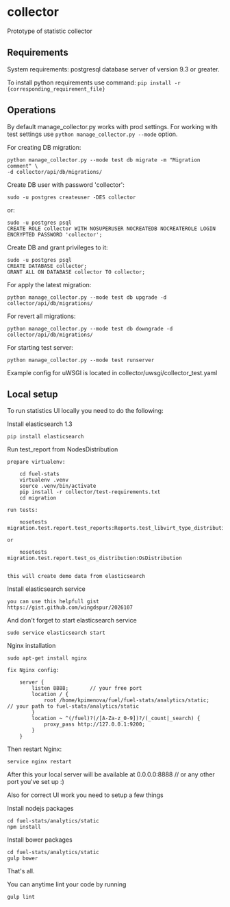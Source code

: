 collector
=========

Prototype of statistic collector

Requirements
----------

System requirements:
postgresql database server of version 9.3 or greater.

To install python requirements use command:
`pip install -r {corresponding_requirement_file}`

Operations
----------

By default manage_collector.py works with prod settings.
For working with test settings use `python manage_collector.py --mode` option.

For creating DB migration:

    python manage_collector.py --mode test db migrate -m "Migration comment" \
    -d collector/api/db/migrations/

Create DB user with password 'collector':

    sudo -u postgres createuser -DES collector

or:

    sudo -u postgres psql
    CREATE ROLE collector WITH NOSUPERUSER NOCREATEDB NOCREATEROLE LOGIN ENCRYPTED PASSWORD 'collector';

Create DB and grant privileges to it:

    sudo -u postgres psql
    CREATE DATABASE collector;
    GRANT ALL ON DATABASE collector TO collector;

For apply the latest migration:

    python manage_collector.py --mode test db upgrade -d collector/api/db/migrations/

For revert all migrations:

    python manage_collector.py --mode test db downgrade -d collector/api/db/migrations/

For starting test server:

    python manage_collector.py --mode test runserver

Example config for uWSGI is located in collector/uwsgi/collector_test.yaml


Local setup
----------

To run statistics UI locally you need to do the following:

Install elasticsearch 1.3

    pip install elasticsearch

Run test_report from NodesDistribution

    prepare virtualenv:

        cd fuel-stats
        virtualenv .venv
        source .venv/bin/activate
        pip install -r collector/test-requirements.txt
        cd migration

    run tests:

        nosetests migration.test.report.test_reports:Reports.test_libvirt_type_distribution

    or

        nosetests migration.test.report.test_os_distribution:OsDistribution


    this will create demo data from elasticsearch

Install elasticsearch service

    you can use this helpfull gist https://gist.github.com/wingdspur/2026107

And don't forget to start elasticsearch service

    sudo service elasticsearch start

Nginx installation

    sudo apt-get install nginx

    fix Nginx config:

        server {
            listen 8888;       // your free port
            location / {
                root /home/kpimenova/fuel/fuel-stats/analytics/static;    // your path to fuel-stats/analytics/static
            }
            location ~ ^(/fuel)?(/[A-Za-z_0-9])?/(_count|_search) {
                proxy_pass http://127.0.0.1:9200;
            }
        }

Then restart Nginx:

    service nginx restart

 After this your local server will be available at 0.0.0.0:8888 // or any other port you've set up :)


 Also for correct UI work you need to setup a few things

 Install nodejs packages

    cd fuel-stats/analytics/static
    npm install

 Install bower packages

    cd fuel-stats/analytics/static
    gulp bower

 That's all.

 You can anytime lint your code by running

    gulp lint

